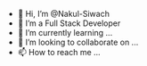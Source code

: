 - 👋 Hi, I’m @Nakul-Siwach
- 👀 I’m a Full Stack Developer
- 🌱 I’m currently learning ...
- 💞️ I’m looking to collaborate on ...
- 📫 How to reach me ...

<!---
Nakul-Siwach/Nakul-Siwach is a ✨ special ✨ repository because its `README.md` (this file) appears on your GitHub profile.
You can click the Preview link to take a look at your changes.
--->
